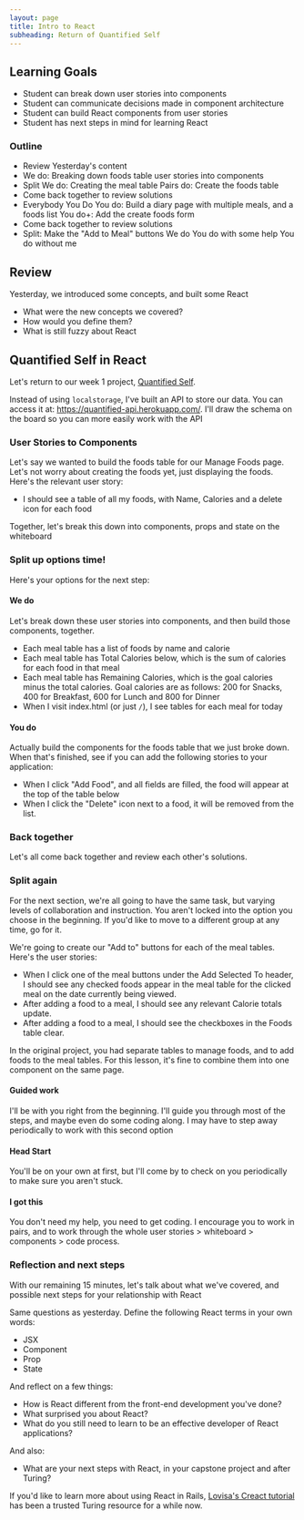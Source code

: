```yaml
---
layout: page
title: Intro to React
subheading: Return of Quantified Self
---
```


Learning Goals
---------------

-   Student can break down user stories into components
-   Student can communicate decisions made in component architecture
-   Student can build React components from user stories
-   Student has next steps in mind for learning React

### Outline

-   Review Yesterday's content
-   We do: Breaking down foods table user stories into components
-   Split
    We do: Creating the meal table
    Pairs do: Create the foods table
-   Come back together to review solutions
-   Everybody You Do
    You do: Build a diary page with multiple meals, and a foods list
    You do+: Add the create foods form
-   Come back together to review solutions
-   Split: Make the "Add to Meal" buttons
    We do
    You do with some help
    You do without me

Review
-------

Yesterday, we introduced some concepts, and built some React

-   What were the new concepts we covered?
-   How would you define them?
-   What is still fuzzy about React

Quantified Self in React
-----------

Let's return to our week 1 project, [Quantified Self](../projects/quantified-self/quantified-self).

Instead of using `localstorage`, I've built an API to store our data. You can access it at: <https://quantified-api.herokuapp.com/>. I'll draw the schema on the board so you can more easily work with the API

### User Stories to Components

Let's say we wanted to build the foods table for our Manage Foods page. Let's not worry about creating the foods yet, just displaying the foods. Here's the relevant user story:

-   I should see a table of all my foods, with Name, Calories and a delete icon for each food

Together, let's break this down into components, props and state on the whiteboard

### Split up options time!

Here's your options for the next step:

#### We do

Let's break down these user stories into components, and then build those components, together.

-   Each meal table has a list of foods by name and calorie
-   Each meal table has Total Calories below, which is the sum of calories for each food in that meal
-   Each meal table has Remaining Calories, which is the goal calories minus the total calories. Goal calories are as follows: 200 for Snacks, 400 for Breakfast, 600 for Lunch and 800 for Dinner
-   When I visit index.html (or just `/`), I see tables for each meal for today

#### You do

Actually build the components for the foods table that we just broke down. When that's finished, see if you can add the following stories to your application:

-   When I click "Add Food", and all fields are filled, the food will appear at the top of the table below
-   When I click the "Delete" icon next to a food, it will be removed from the list.

### Back together

Let's all come back together and review each other's solutions.

### Split again

For the next section, we're all going to have the same task, but varying levels of collaboration and instruction. You aren't locked into the option you choose in the beginning. If you'd like to move to a different group at any time, go for it.

We're going to create our "Add to" buttons for each of the meal tables. Here's the user stories:

-   When I click one of the meal buttons under the Add Selected To header, I should see any checked foods appear in the meal table for the clicked meal on the date currently being viewed.
-   After adding a food to a meal, I should see any relevant Calorie totals update.
-   After adding a food to a meal, I should see the checkboxes in the Foods table clear.

In the original project, you had separate tables to manage foods, and to add foods to the meal tables. For this lesson, it's fine to combine them into one component on the same page.

#### Guided work

I'll be with you right from the beginning. I'll guide you through most of the steps, and maybe even do some coding along. I may have to step away periodically to work with this second option

#### Head Start

You'll be on your own at first, but I'll come by to check on you periodically to make sure you aren't stuck.

#### I got this

You don't need my help, you need to get coding. I encourage you to work in pairs, and to work through the whole user stories > whiteboard > components > code process.

### Reflection and next steps

With our remaining 15 minutes, let's talk about what we've covered, and possible next steps for your relationship with React

Same questions as yesterday. Define the following React terms in your own words:

-   JSX
-   Component
-   Prop
-   State

And reflect on a few things:

-   How is React different from the front-end development you've done?
-   What surprised you about React?
-   What do you still need to learn to be an effective developer of React applications?

And also:

-   What are your next steps with React, in your capstone project and after Turing?

If you'd like to learn more about using React in Rails, [Lovisa's Creact tutorial](https://github.com/applegrain/creact) has been a trusted Turing resource for a while now.
